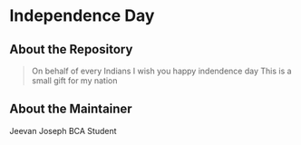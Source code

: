 # Independence Day

## About the Repository

> On behalf of every Indians I wish you happy indendence day
> This is a small gift for my nation 

## About the Maintainer
 
 Jeevan Joseph
 BCA Student

